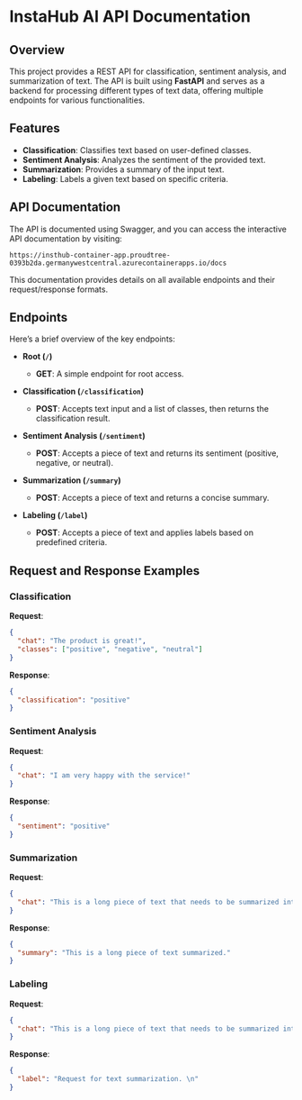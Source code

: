 
# InstaHub AI API Documentation

## Overview

This project provides a REST API for classification, sentiment analysis, and summarization of text. The API is built using **FastAPI** and serves as a backend for processing different types of text data, offering multiple endpoints for various functionalities.

## Features

- **Classification**: Classifies text based on user-defined classes.
- **Sentiment Analysis**: Analyzes the sentiment of the provided text.
- **Summarization**: Provides a summary of the input text.
- **Labeling**: Labels a given text based on specific criteria.

## API Documentation

The API is documented using Swagger, and you can access the interactive API documentation by visiting:

```
https://insthub-container-app.proudtree-0393b2da.germanywestcentral.azurecontainerapps.io/docs
```

This documentation provides details on all available endpoints and their request/response formats.

## Endpoints

Here’s a brief overview of the key endpoints:

- **Root (`/`)**
  - **GET**: A simple endpoint for root access.
  
- **Classification (`/classification`)**
  - **POST**: Accepts text input and a list of classes, then returns the classification result.
  
- **Sentiment Analysis (`/sentiment`)**
  - **POST**: Accepts a piece of text and returns its sentiment (positive, negative, or neutral).
  
- **Summarization (`/summary`)**
  - **POST**: Accepts a piece of text and returns a concise summary.
  
- **Labeling (`/label`)**
  - **POST**: Accepts a piece of text and applies labels based on predefined criteria.

## Request and Response Examples

### Classification
**Request**:
```json
{
  "chat": "The product is great!",
  "classes": ["positive", "negative", "neutral"]
}
```

**Response**:
```json
{
  "classification": "positive"
}
```

### Sentiment Analysis
**Request**:
```json
{
  "chat": "I am very happy with the service!"
}
```

**Response**:
```json
{
  "sentiment": "positive"
}
```

### Summarization
**Request**:
```json
{
  "chat": "This is a long piece of text that needs to be summarized into something more concise."
}
```

**Response**:
```json
{
  "summary": "This is a long piece of text summarized."
}
```

### Labeling
**Request**:
```json
{
  "chat": "This is a long piece of text that needs to be summarized into something more concise."
}
```

**Response**:
```json
{
  "label": "Request for text summarization. \n"
}
```